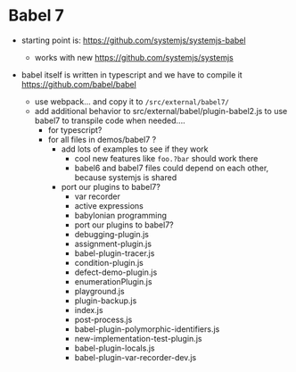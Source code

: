 # Babel 7


- starting point is: https://github.com/systemjs/systemjs-babel
  - works with new https://github.com/systemjs/systemjs
  
- babel itself is written in typescript and we have to compile it https://github.com/babel/babel
  - use webpack... and copy it to `/src/external/babel7/`
  - add additional behavior to src/external/babel/plugin-babel2.js to use babel7 to transpile code when needed....
    - for typescript?
    - for all files in demos/babel7 ?
      - add lots of examples to see if they work
        - cool new features like `foo.?bar` should work there
        - babel6 and babel7 files could depend on each other, because systemjs is shared
      - port our plugins to babel7?
        - var recorder
        - active expressions
        - babylonian programming
        - port our plugins to babel7?
        - debugging-plugin.js 
        - assignment-plugin.js 
        - babel-plugin-tracer.js 
        - condition-plugin.js 
        - defect-demo-plugin.js 
        - enumerationPlugin.js 
        - playground.js 
        - plugin-backup.js 
        - index.js 
        - post-process.js 
        - babel-plugin-polymorphic-identifiers.js 
        - new-implementation-test-plugin.js 
        - babel-plugin-locals.js 
        - babel-plugin-var-recorder-dev.js 
        
  
  